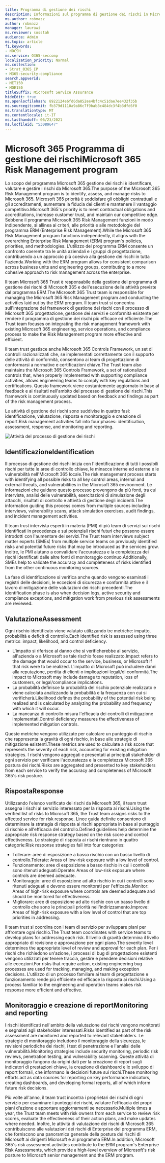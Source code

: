 ```yaml
---
title: Programma di gestione dei rischi
description: Informazioni sul programma di gestione dei rischi in Microsoft 365
ms.author: robmazz
author: robmazz
manager: laurawi
ms.reviewer: sosstah
audience: Admin
ms.topic: article
f1.keywords:
- NOCSH
ms.service: O365-seccomp
localization_priority: Normal
ms.collection:
- Strat_O365_IP
- M365-security-compliance
search.appverid:
- MET150
- MOE150
titleSuffix: Microsoft Service Assurance
hideEdit: true
ms.openlocfilehash: 8922124e6fd6da852ee4bfc4c51dae7ee432f35b
ms.sourcegitcommit: fb379d1110a9a86c7f9bab8c484dc3f4b3dfd6f0
ms.translationtype: MT
ms.contentlocale: it-IT
ms.lasthandoff: 06/23/2021
ms.locfileid: "53089647"
---
```

# <a name="microsoft-365-risk-management-program"></a><span data-ttu-id="e31fd-103">Microsoft 365 Programma di gestione dei rischi</span><span class="sxs-lookup"><span data-stu-id="e31fd-103">Microsoft 365 Risk Management program</span></span>

<span data-ttu-id="e31fd-104">Lo scopo del programma Microsoft 365 gestione dei rischi è identificare, valutare e gestire i rischi da Microsoft 365.</span><span class="sxs-lookup"><span data-stu-id="e31fd-104">The purpose of the Microsoft 365 Risk Management program is to identify, assess, and manage risks to Microsoft 365.</span></span> <span data-ttu-id="e31fd-105">Microsoft 365 priorità è soddisfare gli obblighi contrattuali e gli accreditamenti, aumentare la fiducia dei clienti e mantenere il vantaggio competitivo.</span><span class="sxs-lookup"><span data-stu-id="e31fd-105">Microsoft 365's priority is to meet contractual obligations and accreditations, increase customer trust, and maintain our competitive edge.</span></span> <span data-ttu-id="e31fd-106">Sebbene il programma Microsoft 365 Risk Management funzioni in modo indipendente, si allinea ai criteri, alle priorità e alle metodologie del programma ERM (Enterprise Risk Management).</span><span class="sxs-lookup"><span data-stu-id="e31fd-106">While the Microsoft 365 Risk Management program functions independently, it aligns with the overarching Enterprise Risk Management (ERM) program's policies, priorities, and methodologies.</span></span> <span data-ttu-id="e31fd-107">L'utilizzo del programma ERM consente un confronto coerente tra le unità aziendali e i gruppi di progettazione, contribuendo a un approccio più coesivo alla gestione dei rischi in tutta l'azienda.</span><span class="sxs-lookup"><span data-stu-id="e31fd-107">Working with the ERM program allows for consistent comparison across business units and engineering groups, contributing to a more cohesive approach to risk management across the enterprise.</span></span>

<span data-ttu-id="e31fd-108">Il team Microsoft 365 Trust è responsabile della gestione del programma di gestione dei rischi di Microsoft 365 e dell'esecuzione delle attività previste dal programma ERM.</span><span class="sxs-lookup"><span data-stu-id="e31fd-108">The Microsoft 365 Trust team is responsible for managing the Microsoft 365 Risk Management program and conducting the activities laid out by the ERM program.</span></span> <span data-ttu-id="e31fd-109">Il team trust si concentra sull'integrazione del framework di gestione dei rischi con il processo di Microsoft 365 progettazione, gestione dei servizi e conformità esistente per rendere il programma di gestione dei rischi più efficace ed efficiente.</span><span class="sxs-lookup"><span data-stu-id="e31fd-109">The Trust team focuses on integrating the risk management framework with existing Microsoft 365 engineering, service operations, and compliance process to make the Risk Management program more effective and efficient.</span></span>

<span data-ttu-id="e31fd-110">Il team trust gestisce anche Microsoft 365 Controls Framework, un set di controlli razionalizzati che, se implementati correttamente con il supporto delle attività di conformità, consentono ai team di progettazione di conformarsi a normative e certificazioni chiave.</span><span class="sxs-lookup"><span data-stu-id="e31fd-110">The Trust team also maintains the Microsoft 365 Controls Framework, a set of rationalized controls that, when properly implemented with supporting compliance activities, allows engineering teams to comply with key regulations and certifications.</span></span> <span data-ttu-id="e31fd-111">Questo framework viene costantemente aggiornato in base al feedback e ai risultati nell'ambito del processo di gestione dei rischi.</span><span class="sxs-lookup"><span data-stu-id="e31fd-111">This framework is continuously updated based on feedback and findings as part of the risk management process.</span></span>

<span data-ttu-id="e31fd-112">Le attività di gestione dei rischi sono suddivise in quattro fasi: identificazione, valutazione, risposta e monitoraggio e creazione di report.</span><span class="sxs-lookup"><span data-stu-id="e31fd-112">Risk management activities fall into four phases: identification, assessment, response, and monitoring and reporting.</span></span>

![Attività del processo di gestione dei rischi](../media/assurance-risk-management-review-process.png)

## <a name="identification"></a><span data-ttu-id="e31fd-114">Identificazione</span><span class="sxs-lookup"><span data-stu-id="e31fd-114">Identification</span></span>

<span data-ttu-id="e31fd-115">Il processo di gestione dei rischi inizia con l'identificazione di tutti i possibili rischi per tutte le aree di controllo chiave, le minacce interne ed esterne e le vulnerabilità nell'Microsoft 365 locale.</span><span class="sxs-lookup"><span data-stu-id="e31fd-115">The risk management process starts with identifying all possible risks to all key control areas, internal and external threats, and vulnerabilities in the Microsoft 365 environment.</span></span> <span data-ttu-id="e31fd-116">Le informazioni che guidano questo processo provengono da più fonti, tra cui interviste, analisi delle vulnerabilità, esercitazioni di simulazione degli attacchi, risultati di controllo e attività di gestione degli incidenti.</span><span class="sxs-lookup"><span data-stu-id="e31fd-116">The information guiding this process comes from multiple sources including interviews, vulnerability scans, attack simulation exercises, audit findings, and incident management activities.</span></span>

<span data-ttu-id="e31fd-117">Il team trust intervista esperti in materia (PMI) di più team di servizi sui rischi identificati in precedenza e sui potenziali rischi futuri che possono essere introdotti con l'aumentare dei servizi.</span><span class="sxs-lookup"><span data-stu-id="e31fd-117">The Trust team interviews subject matter experts (SMEs) from multiple service teams on previously identified risks and potential future risks that may be introduced as the services grow.</span></span> <span data-ttu-id="e31fd-118">Inoltre, le PMI aiutano a convalidare l'accuratezza e la completezza dei rischi identificati dalle altre fonti di monitoraggio continuo.</span><span class="sxs-lookup"><span data-stu-id="e31fd-118">Additionally, SMEs help to validate the accuracy and completeness of risks identified from the other continuous monitoring sources.</span></span>

<span data-ttu-id="e31fd-119">La fase di identificazione si verifica anche quando vengono esaminati i registri delle decisioni, le eccezioni di sicurezza e conformità attive e il lavoro di mitigazione delle valutazioni dei rischi precedenti.</span><span class="sxs-lookup"><span data-stu-id="e31fd-119">The identification phase is also when decision logs, active security and compliance exceptions, and mitigation work from previous risk assessments are reviewed.</span></span>

## <a name="assessment"></a><span data-ttu-id="e31fd-120">Valutazione</span><span class="sxs-lookup"><span data-stu-id="e31fd-120">Assessment</span></span>

<span data-ttu-id="e31fd-121">Ogni rischio identificato viene valutato utilizzando tre metriche: impatto, probabilità e deficit di controllo.</span><span class="sxs-lookup"><span data-stu-id="e31fd-121">Each identified risk is assessed using three metrics: impact, likelihood, and control deficiency.</span></span>

- <span data-ttu-id="e31fd-122">L'impatto si riferisce al danno che si verificherebbe al servizio, all'azienda o a Microsoft se tale rischio fosse realizzato.</span><span class="sxs-lookup"><span data-stu-id="e31fd-122">Impact refers to the damage that would occur to the service, business, or Microsoft if that risk were to be realized.</span></span> <span data-ttu-id="e31fd-123">L'impatto di Microsoft può includere danni alla reputazione, perdita di clienti o implicazioni legali/di conformità.</span><span class="sxs-lookup"><span data-stu-id="e31fd-123">The impact to Microsoft may include damage to reputation, loss of customers, or legal/compliance implications.</span></span>
- <span data-ttu-id="e31fd-124">La probabilità definisce la probabilità del rischio potenziale realizzato e viene calcolata analizzando la probabilità e la frequenza con cui si verificherà.</span><span class="sxs-lookup"><span data-stu-id="e31fd-124">Likelihood defines the probability of the potential risk being realized and is calculated by analyzing the probability and frequency with which it will occur.</span></span>
- <span data-ttu-id="e31fd-125">La mancanza di controllo misura l'efficacia dei controlli di mitigazione implementati.</span><span class="sxs-lookup"><span data-stu-id="e31fd-125">Control deficiency measures the effectiveness of implemented mitigation controls.</span></span>

<span data-ttu-id="e31fd-126">Queste metriche vengono utilizzate per calcolare un punteggio di rischio che rappresenta la gravità di ogni rischio, in base alle strategie di mitigazione esistenti.</span><span class="sxs-lookup"><span data-stu-id="e31fd-126">These metrics are used to calculate a risk score that represents the severity of each risk, accounting for existing mitigation strategies.</span></span> <span data-ttu-id="e31fd-127">I rischi vengono aggregati e presentati ai principali stakeholder di ogni servizio per verificare l'accuratezza e la completezza Microsoft 365 postura dei rischi.</span><span class="sxs-lookup"><span data-stu-id="e31fd-127">Risks are aggregated and presented to key stakeholders from each service to verify the accuracy and completeness of Microsoft 365's risk posture.</span></span>

## <a name="response"></a><span data-ttu-id="e31fd-128">Risposta</span><span class="sxs-lookup"><span data-stu-id="e31fd-128">Response</span></span>

<span data-ttu-id="e31fd-129">Utilizzando l'elenco verificato dei rischi da Microsoft 365, il team trust assegna i rischi al servizio interessato per la risposta ai rischi.</span><span class="sxs-lookup"><span data-stu-id="e31fd-129">Using the verified list of risks to Microsoft 365, the Trust team assigns risks to the affected service for risk response.</span></span> <span data-ttu-id="e31fd-130">Linee guida definite consentono di determinare la strategia di risposta ai rischi appropriata in base al punteggio di rischio e all'efficacia del controllo.</span><span class="sxs-lookup"><span data-stu-id="e31fd-130">Defined guidelines help determine the appropriate risk response strategy based on the risk score and control effectiveness.</span></span> <span data-ttu-id="e31fd-131">Le strategie di risposta ai rischi rientrano in quattro categorie:</span><span class="sxs-lookup"><span data-stu-id="e31fd-131">Risk response strategies fall into four categories:</span></span>

- <span data-ttu-id="e31fd-132">Tollerare: aree di esposizione a basso rischio con un basso livello di controllo.</span><span class="sxs-lookup"><span data-stu-id="e31fd-132">Tolerate: Areas of low-risk exposure with a low level of control.</span></span>
- <span data-ttu-id="e31fd-133">Funzionamento: aree di esposizione a basso rischio in cui i controlli sono ritenuti adeguati.</span><span class="sxs-lookup"><span data-stu-id="e31fd-133">Operate: Areas of low-risk exposure where controls are deemed adequate.</span></span>
- <span data-ttu-id="e31fd-134">Monitoraggio: aree di esposizione ad alto rischio in cui i controlli sono ritenuti adeguati e devono essere monitorati per l'efficacia.</span><span class="sxs-lookup"><span data-stu-id="e31fd-134">Monitor: Areas of high-risk exposure where controls are deemed adequate and should be monitored for effectiveness.</span></span>
- <span data-ttu-id="e31fd-135">Migliorare: aree di esposizione ad alto rischio con un basso livello di controllo che sono le principali priorità nell'indirizzamento.</span><span class="sxs-lookup"><span data-stu-id="e31fd-135">Improve: Areas of high-risk exposure with a low level of control that are top priorities in addressing.</span></span>

<span data-ttu-id="e31fd-136">Il team trust si coordina con i team di servizio per sviluppare piani per affrontare ogni rischio.</span><span class="sxs-lookup"><span data-stu-id="e31fd-136">The Trust team coordinates with service teams to develop plans for addressing each risk.</span></span> <span data-ttu-id="e31fd-137">Il livello di gravità determina il livello appropriato di revisione e approvazione per ogni piano.</span><span class="sxs-lookup"><span data-stu-id="e31fd-137">The severity level determines the appropriate level of review and approval for each plan.</span></span> <span data-ttu-id="e31fd-138">Per i rischi che richiedono un'azione, i processi di bug di progettazione esistenti vengono utilizzati per tenere traccia, gestire e prendere decisioni relative alle eccezioni.</span><span class="sxs-lookup"><span data-stu-id="e31fd-138">For risks that require action, existing engineering bug processes are used for tracking, managing, and making exception decisions.</span></span> <span data-ttu-id="e31fd-139">L'utilizzo di un processo familiare ai team di progettazione e funzionamento rende più efficiente ed efficace la risposta ai rischi.</span><span class="sxs-lookup"><span data-stu-id="e31fd-139">Using a process familiar to the engineering and operation teams makes risk response more efficient and effective.</span></span>

## <a name="monitoring-and-reporting"></a><span data-ttu-id="e31fd-140">Monitoraggio e creazione di report</span><span class="sxs-lookup"><span data-stu-id="e31fd-140">Monitoring and reporting</span></span>

<span data-ttu-id="e31fd-141">I rischi identificati nell'ambito della valutazione dei rischi vengono monitorati e segnalati agli stakeholder interessati.</span><span class="sxs-lookup"><span data-stu-id="e31fd-141">Risks identified as part of the risk assessment are monitored and reported to relevant stakeholders.</span></span> <span data-ttu-id="e31fd-142">Le strategie di monitoraggio includono il monitoraggio della sicurezza, le revisioni periodiche dei rischi, i test di penetrazione e l'analisi delle vulnerabilità.</span><span class="sxs-lookup"><span data-stu-id="e31fd-142">Monitoring strategies include security monitoring, periodic risk reviews, penetration testing, and vulnerability scanning.</span></span> <span data-ttu-id="e31fd-143">Queste attività di monitoraggio fungono da origini dati per la creazione di report sugli indicatori di prestazioni chiave, la creazione di dashboard e lo sviluppo di report formali, che informano le decisioni future sui rischi.</span><span class="sxs-lookup"><span data-stu-id="e31fd-143">These monitoring efforts act as data sources for reporting on key performance indicators, creating dashboards, and developing formal reports, all of which inform future risk decisions.</span></span>

<span data-ttu-id="e31fd-144">Più volte all'anno, il team trust incontra i proprietari dei rischi di ogni servizio per esaminare i punteggi dei rischi, valutare l'efficacia dei propri piani d'azione e apportare aggiornamenti se necessario.</span><span class="sxs-lookup"><span data-stu-id="e31fd-144">Multiple times a year, the Trust team meets with risk owners from each service to review risk scores, evaluate the effectiveness of their action plans, and make updates where needed.</span></span> <span data-ttu-id="e31fd-145">Inoltre, le attività di valutazione dei rischi di Microsoft 365 contribuiscono alle valutazioni dei rischi di Enterprise del programma ERM, che forniscono una panoramica generale della postura dei rischi di Microsoft ai dirigenti Microsoft e al programma ERM.</span><span class="sxs-lookup"><span data-stu-id="e31fd-145">In addition, Microsoft 365's risk assessment activities contribute to the ERM program's Enterprise Risk Assessments, which provide a high-level overview of Microsoft's risk posture to Microsoft senior management and the ERM program.</span></span>
